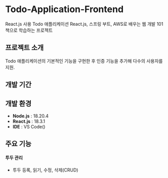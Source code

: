 # Todo-Application-Frontend
React.js 사용 Todo 애플리케이션
React.js, 스프링 부트, AWS로 배우는 웹 개발 101 책으로 학습하는 프로젝트

## 프로젝트 소개
Todo 애플리케이션의 기본적인 기능을 구현한 후 인증 기능을 추가해 다수의 사용자를 지원.
<br>

## 개발 기간


## 개발 환경
- **Node.js** : 18.20.4
- **React.js** : 18.3.1
- **IDE** : VS Code()

## 주요 기능
#### 투두 관리
- 투두 등록, 읽기, 수정, 삭제(CRUD)
